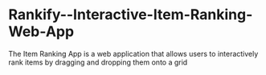 # Rankify--Interactive-Item-Ranking-Web-App
The Item Ranking App is a web application that allows users to interactively rank items by dragging and dropping them onto a grid
